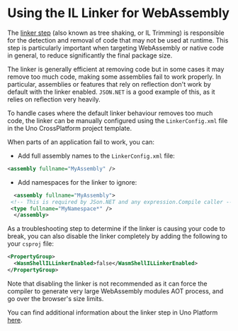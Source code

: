 # Using the IL Linker for WebAssembly

The [linker step](https://github.com/mono/linker/tree/master/docs) (also known as tree shaking, or IL Trimming) is responsible for the detection and removal of code that may not be used at runtime. This step is particularly important when targeting WebAssembly or native code in general, to reduce significantly the final package size.

The linker is generally efficient at removing code but in some cases it may remove too much code, making some assemblies fail to work properly. In particular, assemblies or features that rely on reflection don't work by default with the linker enabled. `JSON.NET` is a good example of this, as it relies on reflection very heavily.

To handle cases where the default linker behaviour removes too much code, the linker can be manually configured using the `LinkerConfig.xml` file in the Uno CrossPlatform project template.

When parts of an application fail to work, you can:

- Add full assembly names to the `LinkerConfig.xml` file:

```xml
<assembly fullname="MyAssembly" />
```

- Add namespaces for the linker to ignore:

```xml
  <assembly fullname="MyAssembly">
 <!-- This is required by JSon.NET and any expression.Compile caller -->
 <type fullname="MyNamespace*" />
  </assembly>
```

As a troubleshooting step to determine if the linker is causing your code to break, you can also disable the linker completely by adding the following to your `csproj` file:

```xml
<PropertyGroup>
  <WasmShellILLinkerEnabled>false</WasmShellILLinkerEnabled>
</PropertyGroup>
```

Note that disabling the linker is not recommended as it can force the compiler to generate very large WebAssembly modules AOT process, and go over the browser's size limits.

You can find additional information about the linker step in Uno Platform [here](https://github.com/unoplatform/Uno.Wasm.Bootstrap#linker-configuration).
